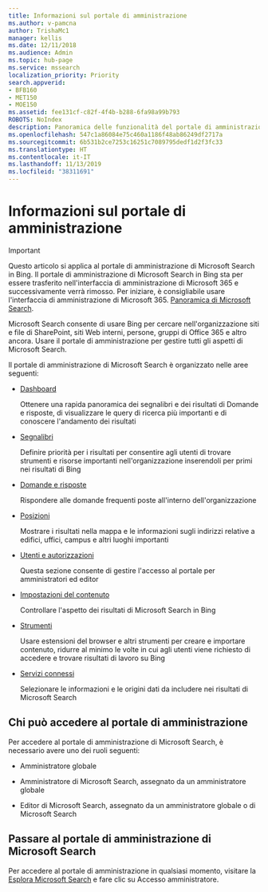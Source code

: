 ```yaml
---
title: Informazioni sul portale di amministrazione
ms.author: v-pamcna
author: TrishaMc1
manager: kellis
ms.date: 12/11/2018
ms.audience: Admin
ms.topic: hub-page
ms.service: mssearch
localization_priority: Priority
search.appverid:
- BFB160
- MET150
- MOE150
ms.assetid: fee131cf-c82f-4f4b-b288-6fa98a99b793
ROBOTS: NoIndex
description: Panoramica delle funzionalità del portale di amministrazione e delle autorizzazioni di accesso disponibili con Microsoft Search
ms.openlocfilehash: 547c1a86084e75c460a1186f48ab86249df2717a
ms.sourcegitcommit: 6b531b2ce7253c16251c7089795dedf1d2f3fc33
ms.translationtype: HT
ms.contentlocale: it-IT
ms.lasthandoff: 11/13/2019
ms.locfileid: "38311691"
---
```

# <a name="about-the-admin-portal"></a>Informazioni sul portale di amministrazione

> [!IMPORTANT]
> Questo articolo si applica al portale di amministrazione di Microsoft Search in Bing. Il portale di amministrazione di Microsoft Search in Bing sta per essere trasferito nell'interfaccia di amministrazione di Microsoft 365 e successivamente verrà rimosso. Per iniziare, è consigliabile usare l'interfaccia di amministrazione di Microsoft 365. [Panoramica di Microsoft Search](overview-microsoft-search.md).

    
Microsoft Search consente di usare Bing per cercare nell'organizzazione siti e file di SharePoint, siti Web interni, persone, gruppi di Office 365 e altro ancora. Usare il portale di amministrazione per gestire tutti gli aspetti di Microsoft Search.
  
Il portale di amministrazione di Microsoft Search è organizzato nelle aree seguenti:
  
- [Dashboard](get-insights.md)
    
    Ottenere una rapida panoramica dei segnalibri e dei risultati di Domande e risposte, di visualizzare le query di ricerca più importanti e di conoscere l'andamento dei risultati
    
- [Segnalibri](create-and-manage-bookmarks.md)
    
    Definire priorità per i risultati per consentire agli utenti di trovare strumenti e risorse importanti nell'organizzazione inserendoli per primi nei risultati di Bing
    
- [Domande e risposte](create-and-manage-qas.md)
    
    Rispondere alle domande frequenti poste all'interno dell'organizzazione
    
- [Posizioni](add-a-location.md)
    
    Mostrare i risultati nella mappa e le informazioni sugli indirizzi relative a edifici, uffici, campus e altri luoghi importanti
    
- [Utenti e autorizzazioni](add-users.md)
    
    Questa sezione consente di gestire l'accesso al portale per amministratori ed editor
    
- [Impostazioni del contenuto](content-settings.md)
    
    Controllare l'aspetto dei risultati di Microsoft Search in Bing
    
- [Strumenti](admin-portal-tools.md)
    
    Usare estensioni del browser e altri strumenti per creare e importare contenuto, ridurre al minimo le volte in cui agli utenti viene richiesto di accedere e trovare risultati di lavoro su Bing
    
- [Servizi connessi](connected-services.md)
    
    Selezionare le informazioni e le origini dati da includere nei risultati di Microsoft Search
    
## <a name="who-can-access-the-admin-portal"></a>Chi può accedere al portale di amministrazione

Per accedere al portale di amministrazione di Microsoft Search, è necessario avere uno dei ruoli seguenti:
  
- Amministratore globale
    
- Amministratore di Microsoft Search, assegnato da un amministratore globale
    
- Editor di Microsoft Search, assegnato da un amministratore globale o di Microsoft Search
    
## <a name="go-to-the-microsoft-search-admin-portal"></a>Passare al portale di amministrazione di Microsoft Search

Per accedere al portale di amministrazione in qualsiasi momento, visitare la [Esplora Microsoft Search](https://www.bing.com/business/explore) e fare clic su Accesso amministratore. 
